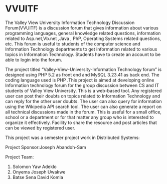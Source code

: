# VVUITF


The Valley View University Information Technology Discussion Forum(VVUITF) is a discussion forum that gives information about various programming languages, general knowledge related questions, information related to Asp.net,Vb.net ,Java , PhP, Operating Systems related questions, etc.
This forum is useful to students of the computer science and Information Technology departments to get information related to various topics in Information Technology. Students have to create an account to be able to login into the forum.

The project titled “Valley-View-University-Information Technology forum” is designed using PHP 5.2 as front end and MySQL 3.23.41 as back end. The coding language used is PHP .This project is aimed at developing online Information technology forum for the group discussion between CS and IT students of Valley View University. This is a web-based tool. Any registered user can post their doubts on topics related to Information Technology and can reply for the other user doubts. The user can also query for information using the Wikipedia API search tool. The user can also generate a report on all technical discussions made in the forum. This is useful for a small office, school or a department or for that matter any group who is interested to organize it effectively. Facility to share the resource and post articles that can be viewed by registered user.

This project was a semester project work in Distributed Systems:

Project Sponsor:Joseph Abandoh-Sam

Project Team:
1. Solomon Yaw  Adeklo
2. Onyema Joseph Uwakwe 
3. Batse Sena David Komla

